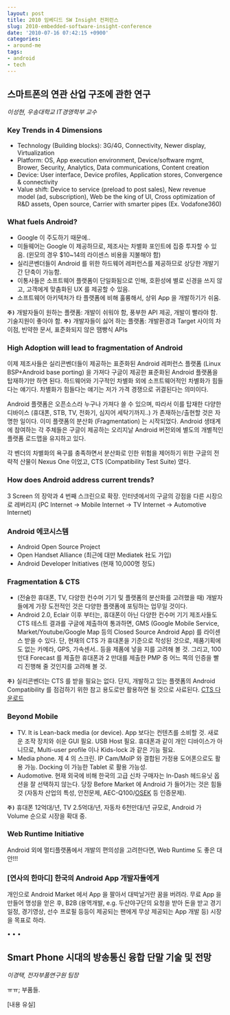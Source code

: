 ```yaml
---
layout: post
title: 2010 임베디드 SW Insight 컨퍼런스
slug: 2010-embedded-software-insight-conference
date: '2010-07-16 07:42:15 +0900'
categories:
- around-me
tags:
- android
- tech
---
```


## 스마트폰의 연관 산업 구조에 관한 연구

*이성현, 우송대학교 IT경영학부 교수*

### Key Trends in 4 Dimensions

- Technology (Building blocks): 3G/4G, Connectivity, Newer display, Virtualization
- Platform: OS, App execution environment, Device/software mgmt, Brower, Security, Analytics, Data communications, Content creation
- Device: User interface, Device profiles, Application stores, Convergence & connectivity
- Value shift: Device to service (preload to post sales), New revenue model (ad, subscription), Web be the king of UI, Cross optimization of R&D assets, Open source, Carrier with smarter pipes (Ex. Vodafone360)

### What fuels Android?

- Google 이 주도하기 때문에..
- 미들웨어는 Google 이 제공하므로, 제조사는 차별화 포인트에 집중 투자할 수 있음. (윈모의 경우 $10~14의 라이센스 비용을 지불해야 함)
- 실리콘벤더들이 Android 를 위한 하드웨어 레퍼런스를 제공하므로 상당한 개발기간 단축이 가능함.
- 이통사들은 소프트웨어 플랫폼이 단일화됨으로 인해, 호환성에 별로 신경을 쓰지 않고, 고객에게 맞춤화된 UX 를 제공할 수 있음.
- 소프트웨어 아키텍처가 타 플랫폼에 비해 훌륭해서, 상위 App 을 개발하기가 쉬움.

**`주)`** 개발자들이 원하는 플랫폼: 개발이 쉬워야 함, 풍부한 API 제공, 개발이 빨라야 함. 기술지원이 좋아야 함.
**`주)`** 개발자들이 싫어 하는 플랫폼: 개발환경과 Target 사이의 차이점, 빈약한 문서, 표준화되지 않은 땜빵식 APIs

<!--more-->

### High Adoption will lead to fragmentation of Android

이제 제조사들은 실리콘벤더들이 제공하는 표준화된 Android 레퍼런스 플랫폼 (Linux BSP+Android base porting) 을 가져다 구글이 제공한 표준화된 Android 플랫폼을 탑재하기만 하면 된다. 하드웨어와 기구적인 차별화 외에 소프트웨어적인 차별화가 힘들다는 얘기다. 차별화가 힘들다는 얘기는 저가 가격 경쟁으로 귀결된다는 의미이다.

Android 플랫폼은 오픈소스라 누구나 가져다 쓸 수 있으며, 따라서 이를 탑재한 다양한 디바이스 (휴대폰, STB, TV, 전화기, 심지어 세탁기까지..) 가 존재하는/출현할 것은 자명한 일이다. 이미 플랫폼의 분산화 (Fragmentation) 는 시작되었다. Android 생태계에 참여하는 각 주체들은 구글이 제공하는 오리지날 Android 버전외에 별도의 개별적인 플랫폼 로드맵을 유지하고 있다.

각 벤더의 차별화의 욕구를 충족하면서 분산화로 인한 위험을 제어하기 위한 구글의 전략적 산물이 Nexus One 이었고, CTS (Compatibility Test Suite) 였다.

### How does Android address current trends?

3 Screen 의 장악과 4 번째 스크린으로 확장. 인터넷에서의 구글의 강점을 다른 시장으로 레버리지 (PC Internet -> Mobile Internet -> TV Internet -> Automotive Internet)

### Android 에코시스템

- Android Open Source Project
- Open Handset Alliance (최근에 대만 Mediatek 社도 가입)
- Android Developer Initiatives (현재 10,000명 정도)

### Fragmentation &amp; CTS

- (전술한 휴대폰, TV, 다양한 컨수머 기기 및 플랫폼의 분산화를 고려했을 때) 개발자들에게 가장 도전적인 것은 다양한 플랫폼에 포팅하는 업무일 것이다.
- Android 2.0, Eclair 이후 부터는, 휴대폰이 아닌 다양한 컨수머 기기 제조사들도 CTS 테스트 결과를 구글에 제출하여 통과하면, GMS (Google Mobile Service, Market/Youtube/Google Map 등의 Closed Source Android App) 를 라이센스 받을 수 있다. 단, 현재의 CTS 가 휴대폰을 기준으로 작성된 것으로, 제품기획에도 없는 카메라, GPS, 가속센서.. 등을 제품에 넣을 지를 고려해 볼 것. 그리고, 100 만대 Forecast 를 제출한 휴대폰과 2 만대를 제출한 PMP 중 어느 쪽의 인증을 빨리 진행해 줄 것인지를 고려해 볼 것.

**`주)`** 실리콘벤더는 CTS 를 받을 필요는 없다. 단지, 개발하고 있는 플랫폼의 Android Compatibility 를 점검하기 위한 참고 용도로만 활용하면 될 것으로 사료된다. [CTS 다운로드](http://source.android.com/compatibility/)

### Beyond Mobile

- TV. It is Lean-back media (or device). App 보다는 컨텐츠를 소비할 것. 새로운 조작 장치와 쉬운 GUI 필요. USB Host 필요. 휴대폰과 같이 개인 디바이스가 아니므로, Multi-user profile 이나 Kids-lock 과 같은 기능 필요.
- Media phone. 제 4 의 스크린. IP Cam/MoIP 와 결합된 가정용 도어폰으로도 활용 가능. Docking 이 가능한 Tablet 로 활용 가능성.
- Audomotive. 현재 외국에 비해 한국의 고급 신차 구매자는 In-Dash 헤드유닛 옵션을 잘 선택하지 않는다. 당장 Before Market 에 Android 가 들어가는 것은 힘들 것 (자동차 산업의 특성, 안전문제, AEC-Q100/[OSEK](http://en.wikipedia.org/wiki/OSEK) 등 인증문제).

**`주)`** 휴대폰 12억대/년, TV 2.5억대/년, 자동차 6천만대/년 규모로, Android 가 Volume 순으로 시장을 확대 중.

### Web Runtime Initiative

Android 외에 멀티플랫폼에서 개발의 편의성을 고려한다면, Web Runtime 도 좋은 대안!!!

### [연사의 한마디] 한국의 Android App 개발자들에게

개인으로 Android Market 에서 App 을 팔아서 대박날거란 꿈을 버려라. 무료 App 을 만들어 명성을 얻은 후, B2B (용역개발, e.g. 두산야구단의 요청을 받아 돈을 받고 경기일정, 경기영상, 선수 프로필 등등이 제공되는 팬에게 무상 제공되는 App 개발 등) 시장을 목표로 하라.

<div class="spacer">• • •</div>

## Smart Phone 시대의 방송통신 융합 단말 기술 및 전망

*이경택, 전자부품연구원 팀장*

ㅠㅠ; 부품들.

[내용 유실]
